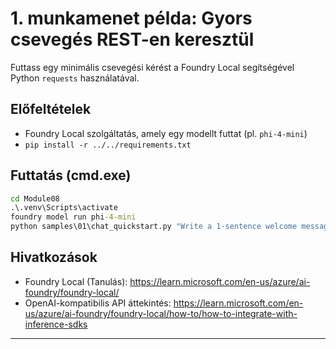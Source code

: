 <!--
CO_OP_TRANSLATOR_METADATA:
{
  "original_hash": "15ab280cc2acd8bbf545cc9a78a408bf",
  "translation_date": "2025-09-23T01:17:47+00:00",
  "source_file": "Module08/samples/01/README.md",
  "language_code": "hu"
}
-->
# 1. munkamenet példa: Gyors csevegés REST-en keresztül

Futtass egy minimális csevegési kérést a Foundry Local segítségével Python `requests` használatával.

## Előfeltételek
- Foundry Local szolgáltatás, amely egy modellt futtat (pl. `phi-4-mini`)
- `pip install -r ../../requirements.txt`

## Futtatás (cmd.exe)
```cmd
cd Module08
.\.venv\Scripts\activate
foundry model run phi-4-mini
python samples\01\chat_quickstart.py "Write a 1-sentence welcome message."
```

## Hivatkozások
- Foundry Local (Tanulás): https://learn.microsoft.com/en-us/azure/ai-foundry/foundry-local/
- OpenAI-kompatibilis API áttekintés: https://learn.microsoft.com/en-us/azure/ai-foundry/foundry-local/how-to/how-to-integrate-with-inference-sdks

---

